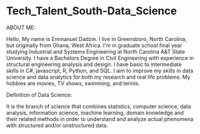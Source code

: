 # Tech_Talent_South-Data_Science

ABOUT ME:

Hello, My name is Emmanuel Dadzie. I live in Greensboro, North Carolina, but originally from Ghana, West Africa. I'm in graduate school final year studying Industrial and Systems Engineering at North Carolina A&T State University. I have a Bachelors Degree in Civil Engineering with experience in structural engineering analysis and design. I have basic to intermediate skills in C#, javascript, R, Python, and SQL. I aim to improve my skills in data science and data analytics for both my research and real life problems. My hobbies are movies, TV shows, swimming, and tennis.



Definition of Data Science:

It is the branch of science that combines statistics, computer science, data analysis, information science, machine learning, domain knowledge and their related methods in order to understand and analyze actual phenomena with structured and/or unstructured data.
